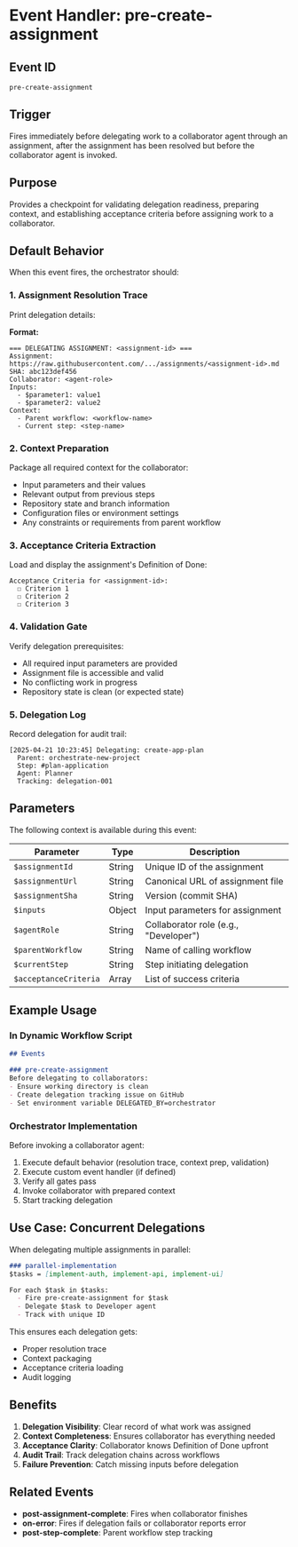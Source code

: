 # Event Handler: pre-create-assignment

## Event ID
`pre-create-assignment`

## Trigger
Fires immediately before delegating work to a collaborator agent through an assignment, after the assignment has been resolved but before the collaborator agent is invoked.

## Purpose
Provides a checkpoint for validating delegation readiness, preparing context, and establishing acceptance criteria before assigning work to a collaborator.

## Default Behavior

When this event fires, the orchestrator should:

### 1. Assignment Resolution Trace
Print delegation details:

**Format:**
```
=== DELEGATING ASSIGNMENT: <assignment-id> ===
Assignment: https://raw.githubusercontent.com/.../assignments/<assignment-id>.md
SHA: abc123def456
Collaborator: <agent-role>
Inputs:
  - $parameter1: value1
  - $parameter2: value2
Context:
  - Parent workflow: <workflow-name>
  - Current step: <step-name>
```

### 2. Context Preparation
Package all required context for the collaborator:
- Input parameters and their values
- Relevant output from previous steps
- Repository state and branch information
- Configuration files or environment settings
- Any constraints or requirements from parent workflow

### 3. Acceptance Criteria Extraction
Load and display the assignment's Definition of Done:
```
Acceptance Criteria for <assignment-id>:
  ☐ Criterion 1
  ☐ Criterion 2
  ☐ Criterion 3
```

### 4. Validation Gate
Verify delegation prerequisites:
- All required input parameters are provided
- Assignment file is accessible and valid
- No conflicting work in progress
- Repository state is clean (or expected state)

### 5. Delegation Log
Record delegation for audit trail:
```
[2025-04-21 10:23:45] Delegating: create-app-plan
  Parent: orchestrate-new-project
  Step: #plan-application
  Agent: Planner
  Tracking: delegation-001
```

## Parameters

The following context is available during this event:

| Parameter | Type | Description |
|-----------|------|-------------|
| `$assignmentId` | String | Unique ID of the assignment |
| `$assignmentUrl` | String | Canonical URL of assignment file |
| `$assignmentSha` | String | Version (commit SHA) |
| `$inputs` | Object | Input parameters for assignment |
| `$agentRole` | String | Collaborator role (e.g., "Developer") |
| `$parentWorkflow` | String | Name of calling workflow |
| `$currentStep` | String | Step initiating delegation |
| `$acceptanceCriteria` | Array | List of success criteria |

## Example Usage

### In Dynamic Workflow Script

```markdown
## Events

### pre-create-assignment
Before delegating to collaborators:
- Ensure working directory is clean
- Create delegation tracking issue on GitHub
- Set environment variable DELEGATED_BY=orchestrator
```

### Orchestrator Implementation

Before invoking a collaborator agent:

1. Execute default behavior (resolution trace, context prep, validation)
2. Execute custom event handler (if defined)
3. Verify all gates pass
4. Invoke collaborator with prepared context
5. Start tracking delegation

## Use Case: Concurrent Delegations

When delegating multiple assignments in parallel:

```markdown
### parallel-implementation
$tasks = [implement-auth, implement-api, implement-ui]

For each $task in $tasks:
  - Fire pre-create-assignment for $task
  - Delegate $task to Developer agent
  - Track with unique ID
```

This ensures each delegation gets:
- Proper resolution trace
- Context packaging
- Acceptance criteria loading
- Audit logging

## Benefits

1. **Delegation Visibility**: Clear record of what work was assigned
2. **Context Completeness**: Ensures collaborator has everything needed
3. **Acceptance Clarity**: Collaborator knows Definition of Done upfront
4. **Audit Trail**: Track delegation chains across workflows
5. **Failure Prevention**: Catch missing inputs before delegation

## Related Events

- **post-assignment-complete**: Fires when collaborator finishes
- **on-error**: Fires if delegation fails or collaborator reports error
- **post-step-complete**: Parent workflow step tracking
